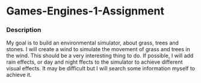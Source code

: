 # Games-Engines-1-Assignment
### Description 
My goal is to build an environmental simulator, about grass, trees and stones. I will create a wind to simulate the movement of 
grass and trees in the wind. This should be a very interesting thing to do. If possible, I will add rain effects, or day and night 
ffects to the simulator to achieve different visual effects. It may be difficult but I will search some information myself to achieve 
it.
